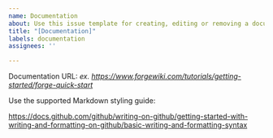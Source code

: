 ```yaml
---
name: Documentation
about: Use this issue template for creating, editing or removing a documentation page
title: "[Documentation]"
labels: documentation
assignees: ''

---
```


Documentation URL:  _ex. https://www.forgewiki.com/tutorials/getting-started/forge-quick-start_

Use the supported Markdown styling guide: 

https://docs.github.com/github/writing-on-github/getting-started-with-writing-and-formatting-on-github/basic-writing-and-formatting-syntax
